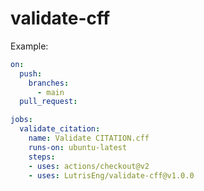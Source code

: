 <!-- SPDX-FileCopyrightText: 2021 Lutris Engineering, Inc -->
<!-- SPDX-License-Identifier: CC0-1.0 -->
<!-- SPDX-FileContributor: Piper McCorkle <piper@lutris.engineering> -->

# validate-cff

Example:

```yaml
on:
  push:
    branches:
      - main
  pull_request:

jobs:
  validate_citation:
    name: Validate CITATION.cff
    runs-on: ubuntu-latest
    steps:
    - uses: actions/checkout@v2
    - uses: LutrisEng/validate-cff@v1.0.0
```
